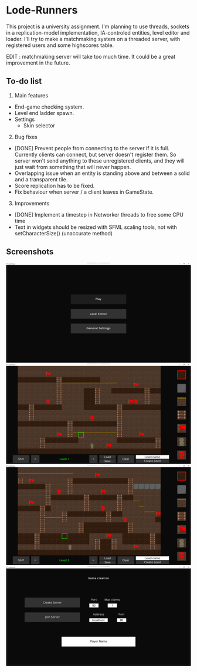 # Lode-Runners
This project is a university assignment. I'm planning to use threads, sockets in a replication-model implementation, IA-controled  entities, level editor and loader. I'll try to make a matchmaking system on a threaded server, with registered users and some highscores table.

EDIT : matchmaking server will take too much time. It could be a great improvement in the future.

## To-do list

1. Main features
  - End-game checking system.
  - Level end ladder spawn.
  - Settings
    - Skin selector
2. Bug fixes
  - [DONE] Prevent people from connecting to the server if it is full. Currently clients can connect, but server doesn't register them. So server won't send anything to these unregistered clients, and they will just wait from something that will never happen.
  - Overlapping issue when an entity is standing above and between a solid and a transparent tile.
  - Score replication has to be fixed.
  - Fix behaviour when server / a client leaves in GameState.
3. Improvements
  - [DONE] Implement a timestep in Networker threads to free some CPU time
  - Text in widgets should be resized with SFML scaling tools, not with setCharacterSize() (unaccurate method)

## Screenshots
![Alt text](/screenshots/MainMenu_0.png?raw=true)
![Alt text](/screenshots/LevelEditor_0.png?raw=true)
![Alt text](/screenshots/LevelEditor_1.png?raw=true)
![Alt text](/screenshots/PreLobby_0.png?raw=true)
